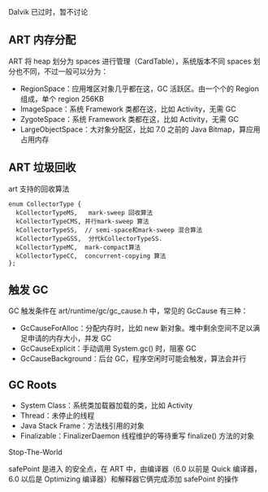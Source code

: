 
Dalvik 已过时，暂不讨论

## ART 内存分配

ART 将 heap 划分为 spaces 进行管理（CardTable），系统版本不同 spaces 划分也不同，不过一般可以分为：

- RegionSpace：应用堆区对象几乎都在这，GC 活跃区。由一个个的 Region 组成，单个 region 256KB
- ImageSpace：系统 Framework 类都在这，比如 Activity，无需 GC
- ZygoteSpace：系统 Framework 类都在这，比如 Activity，无需 GC
- LargeObjectSpace：大对象分配区，比如 7.0 之前的 Java Bitmap，算应用占用内存

## ART 垃圾回收

art 支持的回收算法

```
enum CollectorType {
  kCollectorTypeMS,   mark-sweep 回收算法
  kCollectorTypeCMS, 并行mark-sweep 算法  
  kCollectorTypeSS,  // semi-space和mark-sweep 混合算法
  kCollectorTypeGSS,  分代kCollectorTypeSS.
  kCollectorTypeMC,  mark-compact算法
  kCollectorTypeCC,  concurrent-copying 算法
};
```

## 触发 GC

GC 触发条件在 art/runtime/gc/gc_cause.h 中，常见的 GcCause 有三种：

- GcCauseForAlloc：分配内存时，比如 new 新对象。堆中剩余空间不足以满足申请的内存大小，并发 GC
- GcCauseExplicit：手动调用 System.gc() 时，阻塞 GC
- GcCauseBackground：后台 GC，程序空闲时可能会触发，算法会并行

## GC Roots

- System Class：系统类加载器加载的类，比如 Activity
- Thread：未停止的线程
- Java Stack Frame：方法栈引用的对象
- Finalizable：FinalizerDaemon 线程维护的等待重写 finalize() 方法的对象

Stop-The-World

safePoint 是进入 的安全点，在 ART 中，由编译器（6.0 以前是 Quick 编译器，6.0 以后是 Optimizing 编译器）和解释器它俩完成添加 safePoint 的操作

